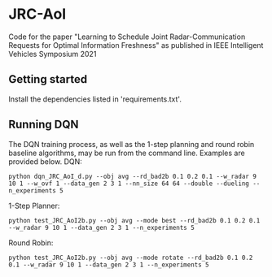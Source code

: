 # JRC-AoI
Code for the paper "Learning to Schedule Joint Radar-Communication Requests for Optimal Information Freshness" as published in IEEE Intelligent Vehicles Symposium 2021

## Getting started
Install the dependencies listed in 'requirements.txt'.

## Running DQN
The DQN training process, as well as the 1-step planning and round robin baseline algorithms, may be run from the command line. Examples are provided below.
DQN:
```
python dqn_JRC_AoI_d.py --obj avg --rd_bad2b 0.1 0.2 0.1 --w_radar 9 10 1 --w_ovf 1 --data_gen 2 3 1 --nn_size 64 64 --double --dueling --n_experiments 5
```
1-Step Planner:
```
python test_JRC_AoI2b.py --obj avg --mode best --rd_bad2b 0.1 0.2 0.1 --w_radar 9 10 1 --data_gen 2 3 1 --n_experiments 5
```
Round Robin:
```
python test_JRC_AoI2b.py --obj avg --mode rotate --rd_bad2b 0.1 0.2 0.1 --w_radar 9 10 1 --data_gen 2 3 1 --n_experiments 5
```
